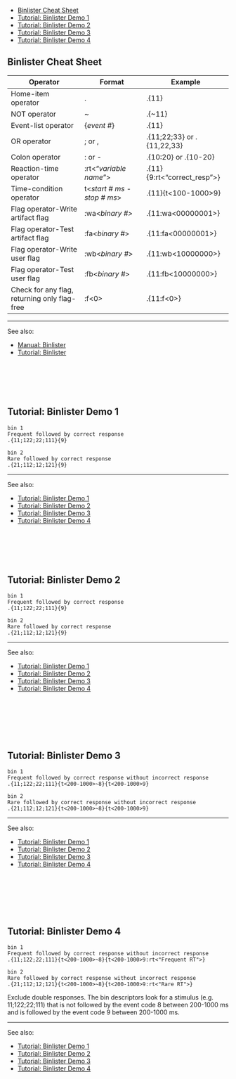 - [Binlister Cheat Sheet](#binlister-cheat-sheet)
- [Tutorial: Binlister Demo 1](#tutorial-binlister-demo-1)
- [Tutorial: Binlister Demo 2](#tutorial-binlister-demo-2)
- [Tutorial: Binlister Demo 3](#tutorial-binlister-demo-3)
- [Tutorial: Binlister Demo 4](#tutorial-binlister-demo-4)

## Binlister Cheat Sheet

Operator |	Format | Example
----- | ----- | -----
 Home-item operator	| .|	.{11}
 NOT operator|	  ~|	 .{~11}
 Event-list operator|	 {_event #_}|	 .{11}
 OR operator|	 ; or ,|	 .{11;22;33} or .{11,22,33}
Colon operator|	: or -|	.{10:20} or .{10-20}
 Reaction-time operator|	 :rt<“_variable name_”>|	 .{11}{9:rt<“correct_resp”>}
 Time-condition operator|	 t<_start # ms_ - _stop # ms_>|	 .{11}{t<100-1000>9}
 Flag operator-Write artifact flag| :wa<_binary #>_|	 .{11:wa<00000001>}
 Flag operator-Test artifact flag| 	 :fa<_binary #_>|	.{11:fa<00000001>}
 Flag operator-Write user flag|	 :wb<_binary #_>|	 .{11:wb<10000000>}
 Flag operator-Test user flag|	 :fb<_binary #_>|	.{11:fb<10000000>}
Check for any flag, returning only flag-free| :f<0> | .{11:f<0>}

----
See also:
* [Manual: Binlister](./Assigning-Events-to-Bins-with-BINLISTER)
* [Tutorial: Binlister](./Assigning-Events-to-Bins-with-BINLISTER:-Tutorial)
<br><br><br><br><br><br>


## Tutorial: Binlister Demo 1
```
bin 1
Frequent followed by correct response
.{11;122;22;111}{9}

bin 2
Rare followed by correct response
.{21;112;12;121}{9}
```

----
See also:
- [Tutorial: Binlister Demo 1](#tutorial-binlister-demo-1)
- [Tutorial: Binlister Demo 2](#tutorial-binlister-demo-2)
- [Tutorial: Binlister Demo 3](#tutorial-binlister-demo-3)
- [Tutorial: Binlister Demo 4](#tutorial-binlister-demo-4)
<br><br><br><br><br><br>

## Tutorial: Binlister Demo 2
```
bin 1
Frequent followed by correct response
.{11;122;22;111}{9}

bin 2
Rare followed by correct response
.{21;112;12;121}{9}
```

----
See also:
- [Tutorial: Binlister Demo 1](#tutorial-binlister-demo-1)
- [Tutorial: Binlister Demo 2](#tutorial-binlister-demo-2)
- [Tutorial: Binlister Demo 3](#tutorial-binlister-demo-3)
- [Tutorial: Binlister Demo 4](#tutorial-binlister-demo-4)
<br><br><br><br><br><br><br>

## Tutorial: Binlister Demo 3
```
bin 1
Frequent followed by correct response without incorrect response
.{11;122;22;111}{t<200-1000>~8}{t<200-1000>9}

bin 2
Rare followed by correct response without incorrect response
.{21;112;12;121}{t<200-1000>~8}{t<200-1000>9}
```

----
See also:
- [Tutorial: Binlister Demo 1](#tutorial-binlister-demo-1)
- [Tutorial: Binlister Demo 2](#tutorial-binlister-demo-2)
- [Tutorial: Binlister Demo 3](#tutorial-binlister-demo-3)
- [Tutorial: Binlister Demo 4](#tutorial-binlister-demo-4)
<br><br><br><br><br><br><br>

## Tutorial: Binlister Demo 4
```
bin 1
Frequent followed by correct response without incorrect response
.{11;122;22;111}{t<200-1000>~8}{t<200-1000>9:rt<"Frequent RT">}

bin 2
Rare followed by correct response without incorrect response
.{21;112;12;121}{t<200-1000>~8}{t<200-1000>9:rt<"Rare RT">}
```

Exclude double responses. The bin descriptors look for a stimulus (e.g. 11;122;22;111) that is not followed by the event code 8 between 200-1000 ms and is followed by the event code 9 between 200-1000 ms.

----
See also:
- [Tutorial: Binlister Demo 1](#tutorial-binlister-demo-1)
- [Tutorial: Binlister Demo 2](#tutorial-binlister-demo-2)
- [Tutorial: Binlister Demo 3](#tutorial-binlister-demo-3)
- [Tutorial: Binlister Demo 4](#tutorial-binlister-demo-4)
<br><br><br><br><br><br><br><br><br><br><br><br><br><br><br><br><br><br><br><br><br><br>
